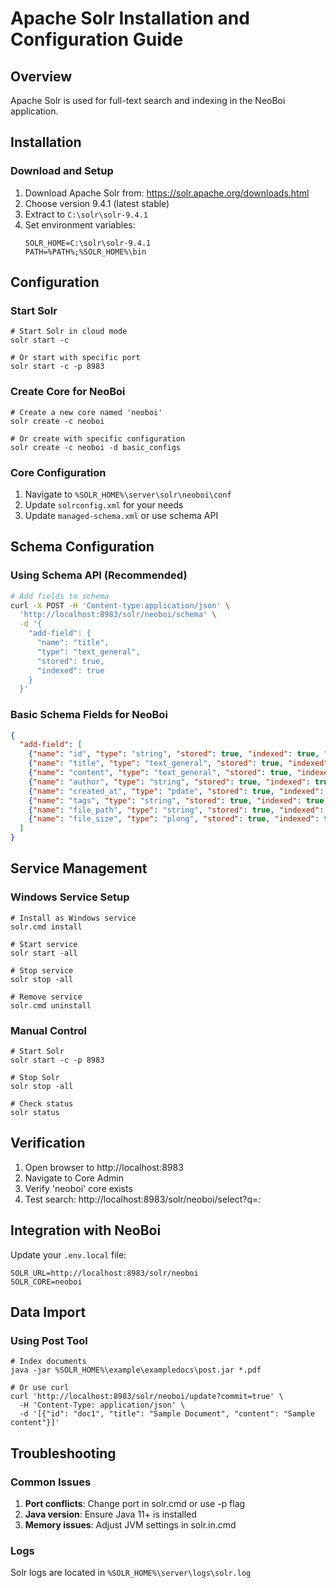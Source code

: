 # Apache Solr Installation and Configuration Guide

## Overview
Apache Solr is used for full-text search and indexing in the NeoBoi application.

## Installation

### Download and Setup
1. Download Apache Solr from: https://solr.apache.org/downloads.html
2. Choose version 9.4.1 (latest stable)
3. Extract to `C:\solr\solr-9.4.1`
4. Set environment variables:
   ```
   SOLR_HOME=C:\solr\solr-9.4.1
   PATH=%PATH%;%SOLR_HOME%\bin
   ```

## Configuration

### Start Solr
```batch
# Start Solr in cloud mode
solr start -c

# Or start with specific port
solr start -c -p 8983
```

### Create Core for NeoBoi
```batch
# Create a new core named 'neoboi'
solr create -c neoboi

# Or create with specific configuration
solr create -c neoboi -d basic_configs
```

### Core Configuration
1. Navigate to `%SOLR_HOME%\server\solr\neoboi\conf`
2. Update `solrconfig.xml` for your needs
3. Update `managed-schema.xml` or use schema API

## Schema Configuration

### Using Schema API (Recommended)
```bash
# Add fields to schema
curl -X POST -H 'Content-type:application/json' \
  'http://localhost:8983/solr/neoboi/schema' \
  -d '{
    "add-field": {
      "name": "title",
      "type": "text_general",
      "stored": true,
      "indexed": true
    }
  }'
```

### Basic Schema Fields for NeoBoi
```json
{
  "add-field": [
    {"name": "id", "type": "string", "stored": true, "indexed": true, "required": true},
    {"name": "title", "type": "text_general", "stored": true, "indexed": true},
    {"name": "content", "type": "text_general", "stored": true, "indexed": true},
    {"name": "author", "type": "string", "stored": true, "indexed": true},
    {"name": "created_at", "type": "pdate", "stored": true, "indexed": true},
    {"name": "tags", "type": "string", "stored": true, "indexed": true, "multiValued": true},
    {"name": "file_path", "type": "string", "stored": true, "indexed": false},
    {"name": "file_size", "type": "plong", "stored": true, "indexed": true}
  ]
}
```

## Service Management

### Windows Service Setup
```batch
# Install as Windows service
solr.cmd install

# Start service
solr start -all

# Stop service
solr stop -all

# Remove service
solr.cmd uninstall
```

### Manual Control
```batch
# Start Solr
solr start -c -p 8983

# Stop Solr
solr stop -all

# Check status
solr status
```

## Verification

1. Open browser to http://localhost:8983
2. Navigate to Core Admin
3. Verify 'neoboi' core exists
4. Test search: http://localhost:8983/solr/neoboi/select?q=*:*

## Integration with NeoBoi

Update your `.env.local` file:
```env
SOLR_URL=http://localhost:8983/solr/neoboi
SOLR_CORE=neoboi
```

## Data Import

### Using Post Tool
```batch
# Index documents
java -jar %SOLR_HOME%\example\exampledocs\post.jar *.pdf

# Or use curl
curl 'http://localhost:8983/solr/neoboi/update?commit=true' \
  -H 'Content-Type: application/json' \
  -d '[{"id": "doc1", "title": "Sample Document", "content": "Sample content"}]'
```

## Troubleshooting

### Common Issues
1. **Port conflicts**: Change port in solr.cmd or use -p flag
2. **Java version**: Ensure Java 11+ is installed
3. **Memory issues**: Adjust JVM settings in solr.in.cmd

### Logs
Solr logs are located in `%SOLR_HOME%\server\logs\solr.log`